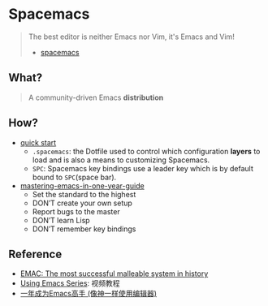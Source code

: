 # Spacemacs

> The best editor is neither Emacs nor Vim, it's Emacs and Vim!
> 
> - [spacemacs](http://spacemacs.org/) 

## What?

> A community-driven Emacs **distribution**

## How?

- [quick start](http://spacemacs.org/doc/QUICK_START.html)
	- `.spacemacs`: the Dotfile used to control which configuration **layers** to load and is also a means to customizing Spacemacs.
	- `SPC`: Spacemacs key bindings use a leader key which is by default bound to `SPC`(space bar).
- [mastering-emacs-in-one-year-guide](https://github.com/redguardtoo/mastering-emacs-in-one-year-guide)
	* Set the standard to the highest
	* DON’T create your own setup
	* Report bugs to the master
	* DON’T learn Lisp
	* DON’T remember key bindings 

	
	
## Reference 

- [EMAC: The most successful malleable system in history](https://malleable.systems/blog/2020/04/01/the-most-successful-malleable-system-in-history/)
- [Using Emacs Series](https://cestlaz.github.io/stories/emacs/): 视频教程
- [一年成为Emacs高手 (像神一样使用编辑器)](https://github.com/redguardtoo/mastering-emacs-in-one-year-guide/blob/master/guide-zh.org)